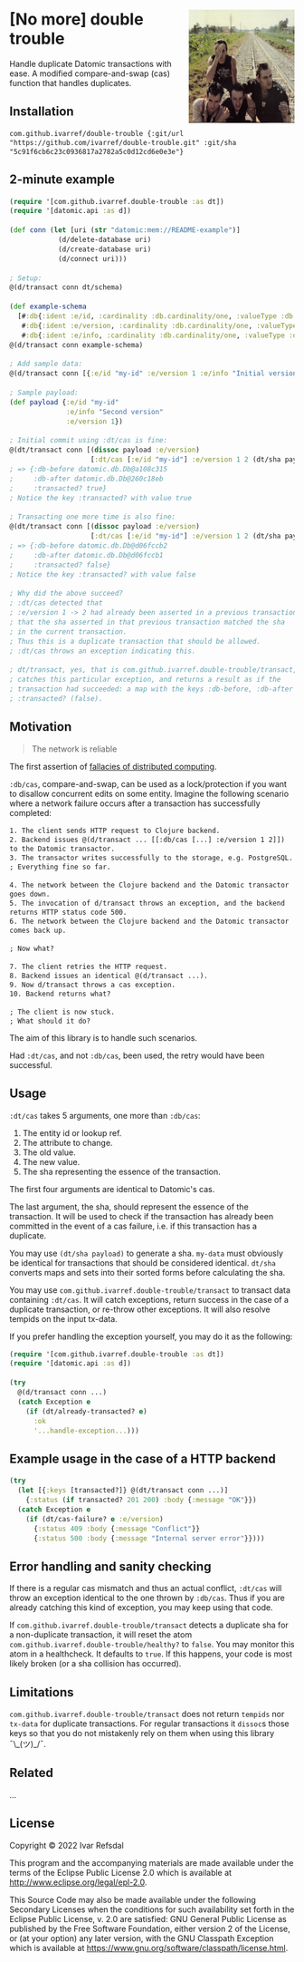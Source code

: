# <img align="right" src="the_clash.png" width="187" height="200"> [No more] double trouble

Handle duplicate Datomic transactions with ease.
A modified compare-and-swap (cas) function that handles duplicates.

## Installation

```
com.github.ivarref/double-trouble {:git/url "https://github.com/ivarref/double-trouble.git" :git/sha "5c91f6cb6c23c0936817a2782a5c0d12cd6e0e3e"}
```

## 2-minute example

```clojure
(require '[com.github.ivarref.double-trouble :as dt])
(require '[datomic.api :as d])

(def conn (let [uri (str "datomic:mem://README-example")]
            (d/delete-database uri)
            (d/create-database uri)
            (d/connect uri)))

; Setup:
@(d/transact conn dt/schema)

(def example-schema
  [#:db{:ident :e/id, :cardinality :db.cardinality/one, :valueType :db.type/string :unique :db.unique/identity}
   #:db{:ident :e/version, :cardinality :db.cardinality/one, :valueType :db.type/long}
   #:db{:ident :e/info, :cardinality :db.cardinality/one, :valueType :db.type/string}])
@(d/transact conn example-schema)

; Add sample data:
@(d/transact conn [{:e/id "my-id" :e/version 1 :e/info "Initial version"}])

; Sample payload:
(def payload {:e/id "my-id"
              :e/info "Second version"
              :e/version 1})

; Initial commit using :dt/cas is fine:
@(dt/transact conn [(dissoc payload :e/version)
                    [:dt/cas [:e/id "my-id"] :e/version 1 2 (dt/sha payload)]])
; => {:db-before datomic.db.Db@a108c315
;     :db-after datomic.db.Db@260c18eb
;     :transacted? true}
; Notice the key :transacted? with value true

; Transacting one more time is also fine:
@(dt/transact conn [(dissoc payload :e/version)
                    [:dt/cas [:e/id "my-id"] :e/version 1 2 (dt/sha payload)]])
; => {:db-before datomic.db.Db@d06fccb2
;     :db-after datomic.db.Db@d06fccb1
;     :transacted? false}
; Notice the key :transacted? with value false

; Why did the above succeed?
; :dt/cas detected that
; :e/version 1 -> 2 had already been asserted in a previous transaction and
; that the sha asserted in that previous transaction matched the sha
; in the current transaction.
; Thus this is a duplicate transaction that should be allowed.
; :dt/cas throws an exception indicating this.

; dt/transact, yes, that is com.github.ivarref.double-trouble/transact,
; catches this particular exception, and returns a result as if the
; transaction had succeeded: a map with the keys :db-before, :db-after and
; :transacted? (false).
```

## Motivation

> The network is reliable

The first assertion of [fallacies of distributed computing](https://en.wikipedia.org/wiki/Fallacies_of_distributed_computing).

`:db/cas`, compare-and-swap, can be used as a lock/protection
if you want to disallow concurrent edits on some entity.
Imagine the following scenario where a network failure
occurs after a transaction has successfully completed:

```
1. The client sends HTTP request to Clojure backend.
2. Backend issues @(d/transact ... [[:db/cas [...] :e/version 1 2]]) to the Datomic transactor.
3. The transactor writes successfully to the storage, e.g. PostgreSQL.
; Everything fine so far.

4. The network between the Clojure backend and the Datomic transactor goes down.
5. The invocation of d/transact throws an exception, and the backend returns HTTP status code 500.
6. The network between the Clojure backend and the Datomic transactor comes back up.

; Now what?

7. The client retries the HTTP request.
8. Backend issues an identical @(d/transact ...).
9. Now d/transact throws a cas exception.
10. Backend returns what?

; The client is now stuck.
; What should it do?
```

The aim of this library is to handle such scenarios.

Had `:dt/cas`, and not `:db/cas`, been used, the retry would have
been successful.

## Usage

`:dt/cas` takes 5 arguments, one more than `:db/cas`:
1. The entity id or lookup ref.
2. The attribute to change.
3. The old value.
4. The new value.
5. The sha representing the essence of the transaction.

The first four arguments are identical to Datomic's cas.

The last argument, the sha, should represent the essence of the transaction. 
It will be used to check if the transaction has already been committed in
the event of a cas failure, i.e. if this transaction has a duplicate.

You may use `(dt/sha payload)` to generate a sha. `my-data` must obviously
be identical for transactions that should be considered identical.
`dt/sha` converts maps and sets into their sorted forms before
calculating the sha.

You may use `com.github.ivarref.double-trouble/transact` to transact data
containing `:dt/cas`. It will catch exceptions, return success in the
case of a duplicate transaction, or re-throw other exceptions.
It will also resolve tempids on the input tx-data.

If you prefer handling the exception yourself, you may do it as the following:
```clojure
(require '[com.github.ivarref.double-trouble :as dt])
(require '[datomic.api :as d])

(try
  @(d/transact conn ...)
  (catch Exception e
    (if (dt/already-transacted? e)
      :ok
      '...handle-exception...)))
```

## Example usage in the case of a HTTP backend

```clojure
(try
  (let [{:keys [transacted?]} @(dt/transact conn ...)]
    {:status (if transacted? 201 200) :body {:message "OK"}})
  (catch Exception e
    (if (dt/cas-failure? e :e/version)
      {:status 409 :body {:message "Conflict"}}
      {:status 500 :body {:message "Internal server error"}})))
```


## Error handling and sanity checking

If there is a regular cas mismatch and thus an actual conflict, `:dt/cas`
will throw an exception identical to the one thrown by `:db/cas`.
Thus if you are already catching this kind of exception, you may keep
using that code.

If `com.github.ivarref.double-trouble/transact` detects a duplicate sha
for a non-duplicate transaction, it will reset the atom
`com.github.ivarref.double-trouble/healthy?` to `false`.
You may monitor this atom in a healthcheck. It defaults to `true`.
If this happens, your code is most likely broken (or a sha collision
has occurred).

## Limitations

`com.github.ivarref.double-trouble/transact` does not return
`tempids` nor `tx-data` for duplicate transactions. For regular
transactions it `dissoc`s those keys so that you do not mistakenly
rely on them when using this library ¯\\\_(ツ)\_/¯.

## Related

...

## License

Copyright © 2022 Ivar Refsdal

This program and the accompanying materials are made available under the terms of the Eclipse Public License 2.0 which is available at http://www.eclipse.org/legal/epl-2.0.

This Source Code may also be made available under the following Secondary Licenses when the conditions for such availability set forth in the Eclipse Public License, v. 2.0 are satisfied: GNU General Public License as published by the Free Software Foundation, either version 2 of the License, or (at your option) any later version, with the GNU Classpath Exception which is available at https://www.gnu.org/software/classpath/license.html.
